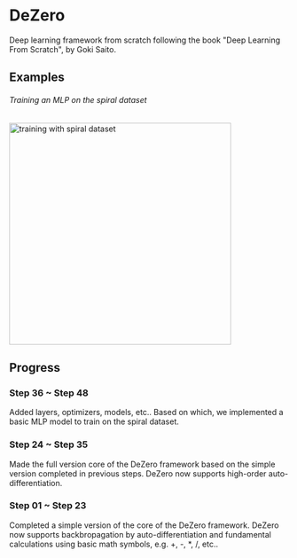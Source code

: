 # DeZero
Deep learning framework from scratch following the book "Deep Learning From Scratch", by Goki Saito.

## Examples
###### Training an MLP on the spiral dataset
<img src="images/spiral_mlp.gif" alt="training with spiral dataset" width="400">

## Progress

### Step 36 ~ Step 48
Added layers, optimizers, models, etc.. Based on which, we implemented a basic MLP model to train on the spiral dataset.

### Step 24 ~ Step 35
Made the full version core of the DeZero framework based on the simple version completed in previous steps. DeZero now supports high-order auto-differentiation.

### Step 01 ~ Step 23
Completed a simple version of the core of the DeZero framework. DeZero now supports backbropagation by auto-differentiation and fundamental calculations using basic math symbols, e.g. +, -, *, /, etc..